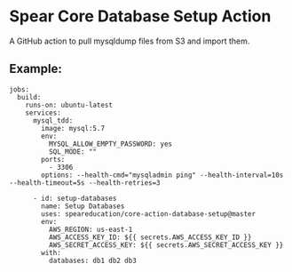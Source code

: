 # Spear Core Database Setup Action
A GitHub action to pull mysqldump files from S3 and import them.

## Example:
```
jobs:
  build:
    runs-on: ubuntu-latest
    services:
      mysql_tdd:
        image: mysql:5.7
        env:
          MYSQL_ALLOW_EMPTY_PASSWORD: yes
          SQL_MODE: ""
        ports:
          - 3306
        options: --health-cmd="mysqladmin ping" --health-interval=10s --health-timeout=5s --health-retries=3

      - id: setup-databases
        name: Setup Databases
        uses: speareducation/core-action-database-setup@master
        env:
          AWS_REGION: us-east-1
          AWS_ACCESS_KEY_ID: ${{ secrets.AWS_ACCESS_KEY_ID }}
          AWS_SECRET_ACCESS_KEY: ${{ secrets.AWS_SECRET_ACCESS_KEY }}
        with:
          databases: db1 db2 db3
```